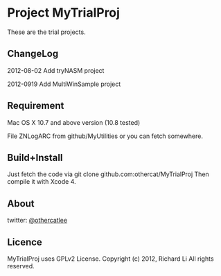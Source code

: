 # Project MyTrialProj

These are the trial projects.

## ChangeLog

2012-08-02
Add tryNASM project

2012-0919
Add MultiWinSample project

## Requirement

Mac OS X 10.7 and above version (10.8 tested)

File ZNLogARC from github/MyUtilities or you can fetch somewhere.

## Build+Install

Just fetch the code via git clone github.com:othercat/MyTrialProj
Then compile it with Xcode 4.

## About

twitter: [@othercatlee](twitter.com/#!/othercatlee)

## Licence

   MyTrialProj uses GPLv2 License. 
   Copyright (c) 2012, Richard Li
   All rights reserved.

